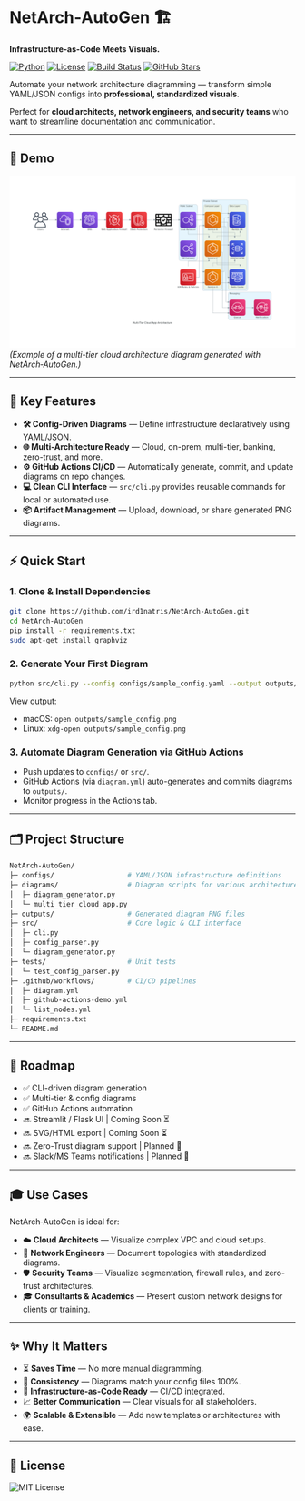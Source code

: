 # **NetArch‑AutoGen 🏗️**  
**Infrastructure-as-Code Meets Visuals.**

[![Python](https://img.shields.io/badge/Python-3.9%2B-blue?logo=python)](https://www.python.org/) [![License](https://img.shields.io/badge/License-MIT-green)](LICENSE) [![Build Status](https://img.shields.io/github/actions/workflow/status/ird1natris/NetArch-AutoGen/diagram.yml?label=CI%20Build&logo=github)](https://github.com/ird1natris/NetArch-AutoGen/actions) [![GitHub Stars](https://img.shields.io/github/stars/ird1natris/NetArch-AutoGen?style=social)](https://github.com/ird1natris/NetArch-AutoGen/stargazers)

Automate your network architecture diagramming — transform simple YAML/JSON configs into **professional, standardized visuals**.  

Perfect for **cloud architects, network engineers, and security teams** who want to streamline documentation and communication.

---

## **🚀 Demo**
![Sample Diagram](outputs/multi_tier_cloud_app.png)  
*(Example of a multi-tier cloud architecture diagram generated with NetArch‑AutoGen.)*

---

## **🌟 Key Features**
- **🛠️ Config-Driven Diagrams** — Define infrastructure declaratively using YAML/JSON.  
- **🌐 Multi-Architecture Ready** — Cloud, on-prem, multi-tier, banking, zero-trust, and more.  
- **⚙️ GitHub Actions CI/CD** — Automatically generate, commit, and update diagrams on repo changes.  
- **💻 Clean CLI Interface** — `src/cli.py` provides reusable commands for local or automated use.  
- **📦 Artifact Management** — Upload, download, or share generated PNG diagrams.

---

## **⚡ Quick Start**

### **1. Clone & Install Dependencies**
```bash
git clone https://github.com/ird1natris/NetArch-AutoGen.git
cd NetArch‑AutoGen
pip install -r requirements.txt
sudo apt-get install graphviz
```

### 2. Generate Your First Diagram
```bash
python src/cli.py --config configs/sample_config.yaml --output outputs/sample_config.png
```
View output:
- macOS: ```open outputs/sample_config.png```
- Linux: ```xdg-open outputs/sample_config.png```

### 3. Automate Diagram Generation via GitHub Actions
- Push updates to ```configs/``` or ```src/```.
- GitHub Actions (via ```diagram.yml```) auto-generates and commits diagrams to ```outputs/```.
- Monitor progress in the Actions tab.

---

## 🗂️ Project Structure
```bash
NetArch‑AutoGen/
├─ configs/                  # YAML/JSON infrastructure definitions
├─ diagrams/                 # Diagram scripts for various architectures
│  ├─ diagram_generator.py
│  └─ multi_tier_cloud_app.py
├─ outputs/                  # Generated diagram PNG files
├─ src/                      # Core logic & CLI interface
│  ├─ cli.py
│  ├─ config_parser.py
│  └─ diagram_generator.py
├─ tests/                    # Unit tests
│  └─ test_config_parser.py
├─ .github/workflows/        # CI/CD pipelines
│  ├─ diagram.yml
│  ├─ github-actions-demo.yml
│  └─ list_nodes.yml
├─ requirements.txt
└─ README.md
```
---

## 📅 Roadmap

- ✅ CLI-driven diagram generation
- ✅ Multi-tier & config diagrams
- ✅ GitHub Actions automation
- 🔜 Streamlit / Flask UI           | Coming Soon ⏳
- 🔜 SVG/HTML export                | Coming Soon ⏳
- 🔜 Zero-Trust diagram support     | Planned 📅
- 🔜 Slack/MS Teams notifications   | Planned 📅

---

## 🎓 Use Cases

NetArch‑AutoGen is ideal for:

- ☁️ **Cloud Architects** — Visualize complex VPC and cloud setups.
- 🔌 **Network Engineers** — Document topologies with standardized diagrams.
- 🛡️ **Security Teams** — Visualize segmentation, firewall rules, and zero-trust architectures.
- 🎓 **Consultants & Academics** — Present custom network designs for clients or training.

---

## ✨ Why It Matters

- ⏳ **Saves Time** — No more manual diagramming.
- 🎯 **Consistency** — Diagrams match your config files 100%.
- 🔄 **Infrastructure-as-Code Ready** — CI/CD integrated.
- 📈 **Better Communication** — Clear visuals for all stakeholders.
- 🌍 **Scalable & Extensible** — Add new templates or architectures with ease.

---

## 📜 License
![MIT License](LICENSE)
